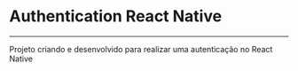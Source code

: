 # Authentication React Native
<hr>
Projeto criando e desenvolvido para realizar uma autenticação no React Native
